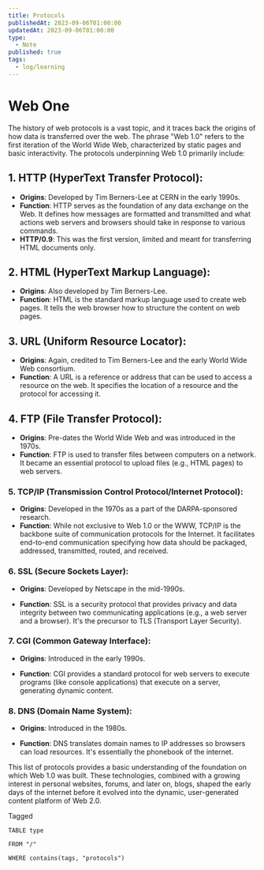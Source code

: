 ```yaml
---
title: Protocols
publishedAt: 2023-09-06T01:00:00
updatedAt: 2023-09-06T01:00:00
type:
  - Note
published: true
tags:
  - log/learning
---
```




# Web One

The history of web protocols is a vast topic, and it traces back the origins of how data is transferred over the web. The phrase "Web 1.0" refers to the first iteration of the World Wide Web, characterized by static pages and basic interactivity. The protocols underpinning Web 1.0 primarily include:

## 1. **HTTP (HyperText Transfer Protocol)**:

- **Origins**: Developed by Tim Berners-Lee at CERN in the early 1990s.
- **Function**: HTTP serves as the foundation of any data exchange on the Web. It defines how messages are formatted and transmitted and what actions web servers and browsers should take in response to various commands.
- **HTTP/0.9**: This was the first version, limited and meant for transferring HTML documents only.
## 2. **HTML (HyperText Markup Language)**:

- **Origins**: Also developed by Tim Berners-Lee.
- **Function**: HTML is the standard markup language used to create web pages. It tells the web browser how to structure the content on web pages.
## 3. **URL (Uniform Resource Locator)**:

- **Origins**: Again, credited to Tim Berners-Lee and the early World Wide Web consortium.  
- **Function**: A URL is a reference or address that can be used to access a resource on the web. It specifies the location of a resource and the protocol for accessing it.

## 4. **FTP (File Transfer Protocol)**:

- **Origins**: Pre-dates the World Wide Web and was introduced in the 1970s.
- **Function**: FTP is used to transfer files between computers on a network. It became an essential protocol to upload files (e.g., HTML pages) to web servers.  

### 5. **TCP/IP (Transmission Control Protocol/Internet Protocol)**:

- **Origins**: Developed in the 1970s as a part of the DARPA-sponsored research.
- **Function**: While not exclusive to Web 1.0 or the WWW, TCP/IP is the backbone suite of communication protocols for the Internet. It facilitates end-to-end communication specifying how data should be packaged, addressed, transmitted, routed, and received.

### 6. **SSL (Secure Sockets Layer)**:

- **Origins**: Developed by Netscape in the mid-1990s.

- **Function**: SSL is a security protocol that provides privacy and data integrity between two communicating applications (e.g., a web server and a browser). It's the precursor to TLS (Transport Layer Security).


### 7. **CGI (Common Gateway Interface)**:

- **Origins**: Introduced in the early 1990s.

- **Function**: CGI provides a standard protocol for web servers to execute programs (like console applications) that execute on a server, generating dynamic content.


### 8. **DNS (Domain Name System)**:

- **Origins**: Introduced in the 1980s.

- **Function**: DNS translates domain names to IP addresses so browsers can load resources. It's essentially the phonebook of the internet.


This list of protocols provides a basic understanding of the foundation on which Web 1.0 was built. These technologies, combined with a growing interest in personal websites, forums, and later on, blogs, shaped the early days of the internet before it evolved into the dynamic, user-generated content platform of Web 2.0.


Tagged

```dataview
TABLE type

FROM "/"

WHERE contains(tags, "protocols")
```
